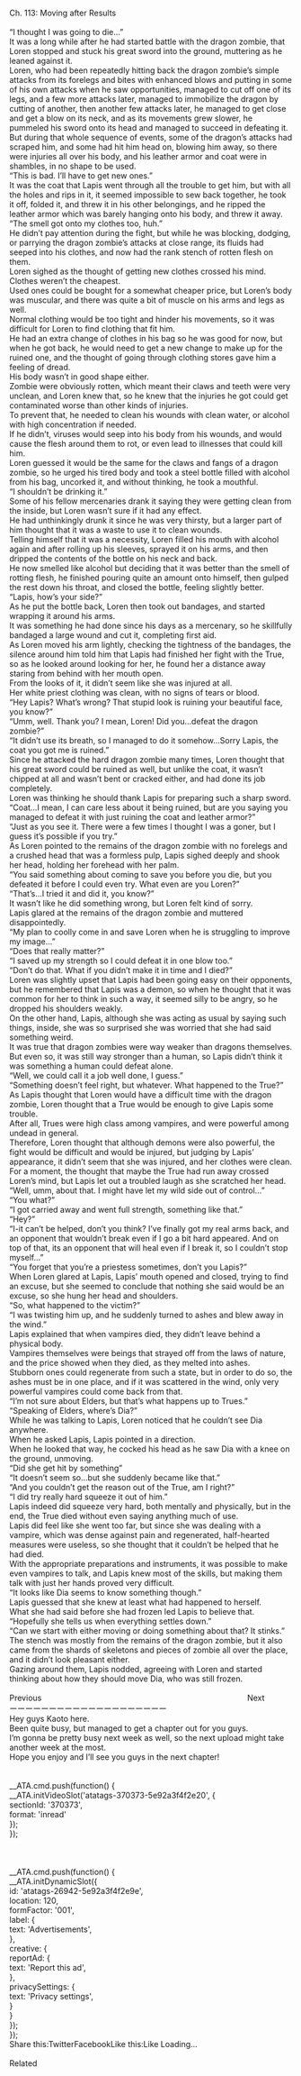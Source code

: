 <br/>
Ch. 113: Moving after Results<br/>
 <br/>
“I thought I was going to die…”<br/>
It was a long while after he had started battle with the dragon zombie, that Loren stopped and stuck his great sword into the ground, muttering as he leaned against it.<br/>
Loren, who had been repeatedly hitting back the dragon zombie’s simple attacks from its forelegs and bites with enhanced blows and putting in some of his own attacks when he saw opportunities, managed to cut off one of its legs, and a few more attacks later, managed to immobilize the dragon by cutting of another, then another few attacks later, he managed to get close and get a blow on its neck, and as its movements grew slower, he pummeled his sword onto its head and managed to succeed in defeating it.<br/>
But during that whole sequence of events, some of the dragon’s attacks had scraped him, and some had hit him head on, blowing him away, so there were injuries all over his body, and his leather armor and coat were in shambles, in no shape to be used.<br/>
“This is bad. I’ll have to get new ones.”<br/>
It was the coat that Lapis went through all the trouble to get him, but with all the holes and rips in it, it seemed impossible to sew back together, he took it off, folded it, and threw it in his other belongings, and he ripped the leather armor which was barely hanging onto his body, and threw it away.<br/>
“The smell got onto my clothes too, huh.”<br/>
He didn’t pay attention during the fight, but while he was blocking, dodging, or parrying the dragon zombie’s attacks at close range, its fluids had seeped into his clothes, and now had the rank stench of rotten flesh on them.<br/>
Loren sighed as the thought of getting new clothes crossed his mind.<br/>
Clothes weren’t the cheapest.<br/>
Used ones could be bought for a somewhat cheaper price, but Loren’s body was muscular, and there was quite a bit of muscle on his arms and legs as well.<br/>
Normal clothing would be too tight and hinder his movements, so it was difficult for Loren to find clothing that fit him.<br/>
He had an extra change of clothes in his bag so he was good for now, but when he got back, he would need to get a new change to make up for the ruined one, and the thought of going through clothing stores gave him a feeling of dread.<br/>
His body wasn’t in good shape either.<br/>
Zombie were obviously rotten, which meant their claws and teeth were very unclean, and Loren knew that, so he knew that the injuries he got could get contaminated worse than other kinds of injuries.<br/>
To prevent that, he needed to clean his wounds with clean water, or alcohol with high concentration if needed.<br/>
If he didn’t, viruses would seep into his body from his wounds, and would cause the flesh around them to rot, or even lead to illnesses that could kill him.<br/>
Loren guessed it would be the same for the claws and fangs of a dragon zombie, so he urged his tired body and took a steel bottle filled with alcohol from his bag, uncorked it, and without thinking, he took a mouthful.<br/>
“I shouldn’t be drinking it.”<br/>
Some of his fellow mercenaries drank it saying they were getting clean from the inside, but Loren wasn’t sure if it had any effect.<br/>
He had unthinkingly drunk it since he was very thirsty, but a larger part of him thought that it was a waste to use it to clean wounds.<br/>
Telling himself that it was a necessity, Loren filled his mouth with alcohol again and after rolling up his sleeves, sprayed it on his arms, and then dripped the contents of the bottle on his neck and back.<br/>
He now smelled like alcohol but deciding that it was better than the smell of rotting flesh, he finished pouring quite an amount onto himself, then gulped the rest down his throat, and closed the bottle, feeling slightly better.<br/>
“Lapis, how’s your side?”<br/>
As he put the bottle back, Loren then took out bandages, and started wrapping it around his arms.<br/>
It was something he had done since his days as a mercenary, so he skillfully bandaged a large wound and cut it, completing first aid.<br/>
As Loren moved his arm lightly, checking the tightness of the bandages, the silence around him told him that Lapis had finished her fight with the True, so as he looked around looking for her, he found her a distance away staring from behind with her mouth open.<br/>
From the looks of it, it didn’t seem like she was injured at all.<br/>
Her white priest clothing was clean, with no signs of tears or blood.<br/>
“Hey Lapis? What’s wrong? That stupid look is ruining your beautiful face, you know?”<br/>
“Umm, well. Thank you? I mean, Loren! Did you…defeat the dragon zombie?”<br/>
“It didn’t use its breath, so I managed to do it somehow…Sorry Lapis, the coat you got me is ruined.”<br/>
Since he attacked the hard dragon zombie many times, Loren thought that his great sword could be ruined as well, but unlike the coat, it wasn’t chipped at all and wasn’t bent or cracked either, and had done its job completely.<br/>
Loren was thinking he should thank Lapis for preparing such a sharp sword.<br/>
“Coat…I mean, I can care less about it being ruined, but are you saying you managed to defeat it with just ruining the coat and leather armor?”<br/>
“Just as you see it. There were a few times I thought I was a goner, but I guess it’s possible if you try.”<br/>
As Loren pointed to the remains of the dragon zombie with no forelegs and a crushed head that was a formless pulp, Lapis sighed deeply and shook her head, holding her forehead with her palm.<br/>
“You said something about coming to save you before you die, but you defeated it before I could even try. What even are you Loren?”<br/>
“That’s…I tried it and did it, you know?”<br/>
It wasn’t like he did something wrong, but Loren felt kind of sorry.<br/>
Lapis glared at the remains of the dragon zombie and muttered disappointedly.<br/>
“My plan to coolly come in and save Loren when he is struggling to improve my image…”<br/>
“Does that really matter?”<br/>
“I saved up my strength so I could defeat it in one blow too.”<br/>
“Don’t do that. What if you didn’t make it in time and I died?”<br/>
Loren was slightly upset that Lapis had been going easy on their opponents, but he remembered that Lapis was a demon, so when he thought that it was common for her to think in such a way, it seemed silly to be angry, so he dropped his shoulders weakly.<br/>
On the other hand, Lapis, although she was acting as usual by saying such things, inside, she was so surprised she was worried that she had said something weird.<br/>
It was true that dragon zombies were way weaker than dragons themselves.<br/>
But even so, it was still way stronger than a human, so Lapis didn’t think it was something a human could defeat alone.<br/>
“Well, we could call it a job well done, I guess.”<br/>
“Something doesn’t feel right, but whatever. What happened to the True?”<br/>
As Lapis thought that Loren would have a difficult time with the dragon zombie, Loren thought that a True would be enough to give Lapis some trouble.<br/>
After all, Trues were high class among vampires, and were powerful among undead in general.<br/>
Therefore, Loren thought that although demons were also powerful, the fight would be difficult and would be injured, but judging by Lapis’ appearance, it didn’t seem that she was injured, and her clothes were clean.<br/>
For a moment, the thought that maybe the True had run away crossed Loren’s mind, but Lapis let out a troubled laugh as she scratched her head.<br/>
“Well, umm, about that. I might have let my wild side out of control…”<br/>
“You what?”<br/>
“I got carried away and went full strength, something like that.”<br/>
“Hey?”<br/>
“I-it can’t be helped, don’t you think? I’ve finally got my real arms back, and an opponent that wouldn’t break even if I go a bit hard appeared. And on top of that, its an opponent that will heal even if I break it, so I couldn’t stop myself…”<br/>
“You forget that you’re a priestess sometimes, don’t you Lapis?”<br/>
When Loren glared at Lapis, Lapis’ mouth opened and closed, trying to find an excuse, but she seemed to conclude that nothing she said would be an excuse, so she hung her head and shoulders.<br/>
“So, what happened to the victim?”<br/>
“I was twisting him up, and he suddenly turned to ashes and blew away in the wind.”<br/>
Lapis explained that when vampires died, they didn’t leave behind a physical body.<br/>
Vampires themselves were beings that strayed off from the laws of nature, and the price showed when they died, as they melted into ashes.<br/>
Stubborn ones could regenerate from such a state, but in order to do so, the ashes must be in one place, and if it was scattered in the wind, only very powerful vampires could come back from that.<br/>
“I’m not sure about Elders, but that’s what happens up to Trues.”<br/>
“Speaking of Elders, where’s Dia?”<br/>
While he was talking to Lapis, Loren noticed that he couldn’t see Dia anywhere.<br/>
When he asked Lapis, Lapis pointed in a direction.<br/>
When he looked that way, he cocked his head as he saw Dia with a knee on the ground, unmoving.<br/>
“Did she get hit by something”<br/>
“It doesn’t seem so…but she suddenly became like that.”<br/>
“And you couldn’t get the reason out of the True, am I right?”<br/>
“I did try really hard squeeze it out of him.”<br/>
Lapis indeed did squeeze very hard, both mentally and physically, but in the end, the True died without even saying anything much of use.<br/>
Lapis did feel like she went too far, but since she was dealing with a vampire, which was dense against pain and regenerated, half-hearted measures were useless, so she thought that it couldn’t be helped that he had died.<br/>
With the appropriate preparations and instruments, it was possible to make even vampires to talk, and Lapis knew most of the skills, but making them talk with just her hands proved very difficult.<br/>
“It looks like Dia seems to know something though.”<br/>
Lapis guessed that she knew at least what had happened to herself.<br/>
What she had said before she had frozen led Lapis to believe that.<br/>
“Hopefully she tells us when everything settles down.”<br/>
“Can we start with either moving or doing something about that? It stinks.”<br/>
The stench was mostly from the remains of the dragon zombie, but it also came from the shards of skeletons and pieces of zombie all over the place, and it didn’t look pleasant either.<br/>
Gazing around them, Lapis nodded, agreeing with Loren and started thinking about how they should move Dia, who was still frozen.<br/>
 <br/>
Previous                                                                                             Next<br/>
ーーーーーーーーーーーーーーーーーーーー<br/>
Hey guys Kaoto here.<br/>
Been quite busy, but managed to get a chapter out for you guys.<br/>
I’m gonna be pretty busy next week as well, so the next upload might take another week at the most.<br/>
Hope you enjoy and I’ll see you guys in the next chapter!<br/>
<br/>
<br/>
            __ATA.cmd.push(function() {<br/>
                __ATA.initVideoSlot('atatags-370373-5e92a3f4f2e20', {<br/>
                    sectionId: '370373',<br/>
                    format: 'inread'<br/>
                });<br/>
            });<br/>
        <br/>
 <br/>
<br/>
				__ATA.cmd.push(function() {<br/>
					__ATA.initDynamicSlot({<br/>
						id: 'atatags-26942-5e92a3f4f2e9e',<br/>
						location: 120,<br/>
						formFactor: '001',<br/>
						label: {<br/>
							text: 'Advertisements',<br/>
						},<br/>
						creative: {<br/>
							reportAd: {<br/>
								text: 'Report this ad',<br/>
							},<br/>
							privacySettings: {<br/>
								text: 'Privacy settings',<br/>
							}<br/>
						}<br/>
					});<br/>
				});<br/>
			Share this:TwitterFacebookLike this:Like Loading...<br/>
<br/>
Related<br/>
 